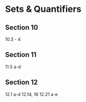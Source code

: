# Sets & Quantifiers
## Section 10
10.3 - 4

## Section 11
11.5 a-d 

## Section 12
12.1 a-d
12.14, 16
12.21 a-e

